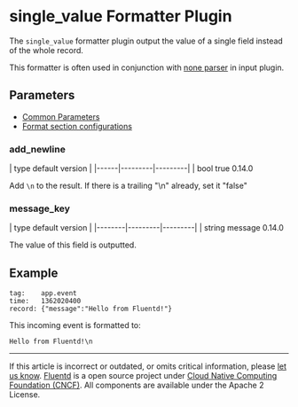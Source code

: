 # single\_value Formatter Plugin

The `single_value` formatter plugin output the value of a single field
instead of the whole record.

This formatter is often used in conjunction with [none parser](/plugins/parser/none.md) in input plugin.


## Parameters

-   [Common Parameters](/configuration/plugin-common-parameters.md)
-   [Format section configurations](/configuration/format-section.md)


### add\_newline

|	   type   default   version	|
|------|---------|---------|
|	   bool    true     0.14.0

Add `\n` to the result. If there is a trailing "\\n" already, set it
"false"


### message\_key

|	    type    default   version	|
|--------|---------|---------|
|	   string   message   0.14.0

The value of this field is outputted.


## Example

``` {.CodeRay}
tag:    app.event
time:   1362020400
record: {"message":"Hello from Fluentd!"}
```

This incoming event is formatted to:

``` {.CodeRay}
Hello from Fluentd!\n
```


------------------------------------------------------------------------

If this article is incorrect or outdated, or omits critical information, please [let us know](https://github.com/fluent/fluentd-docs/issues?state=open).
[Fluentd](http://www.fluentd.org/) is a open source project under [Cloud Native Computing Foundation (CNCF)](https://cncf.io/). All components are available under the Apache 2 License.
